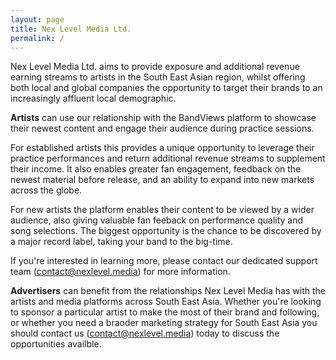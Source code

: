 ```yaml
---
layout: page
title: Nex Level Media Ltd.
permalink: /
---
```


Nex Level Media Ltd. aims to provide exposure and additional revenue earning streams to artists in the South East Asian region, whilst offering both local and global companies the opportunity to target their brands to an increasingly affluent local demographic. 

**Artists** can use our relationship with the BandViews platform to showcase their newest content and engage their audience during practice sessions. 

For established artists this provides a unique opportunity to leverage their practice performances and return additional revenue streams to supplement their income. It also enables greater fan engagement, feedback on the newest material before release, and an ability to expand into new markets across the globe.

For new artists the platform enables their content to be viewed by a wider audience, also giving valuable fan feeback on performance quality and song selections. The biggest opportunity is the chance to be discovered by a major record label, taking your band to the big-time.

If you're interested in learning more, please contact our dedicated support team (<contact@nexlevel.media>) for more information.

**Advertisers** can benefit from the relationships Nex Level Media has with the artists and media platforms across South East Asia. Whether you're looking to sponsor a particular artist to make the most of their brand and following, or whether you need a braoder marketing strategy for South East Asia you should contact us (<contact@nexlevel.media>) today to discuss the opportunities availble.

